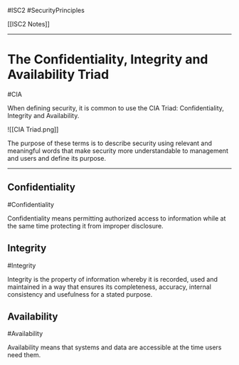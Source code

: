 #ISC2 #SecurityPrinciples

[[ISC2 Notes]]

---
# The Confidentiality, Integrity and Availability Triad
#CIA 

When defining security, it is common to use the CIA Triad: Confidentiality, Integrity and Availability.

![[CIA Triad.png]]

The purpose of these terms is to describe security using relevant and meaningful words that make security more understandable to management and users and define its purpose.

---
## Confidentiality
#Confidentiality

Confidentiality means permitting authorized access to information while at the same time protecting it from improper disclosure.

## Integrity
#Integrity

Integrity is the property of information whereby it is recorded, used and maintained in a way that ensures its completeness, accuracy, internal consistency and usefulness for a stated purpose.

## Availability
#Availability

Availability means that systems and data are accessible at the time users need them.